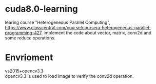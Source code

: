 # cuda8.0-learning
learing course "Heterogeneous Parallel Computing", https://www.classcentral.com/course/coursera-heterogeneous-parallel-programming-427. implement the code about vector, matrix, conv2d and some reduce operations.

# Envrioment
vs2015+opencv3.3  
opencv3.3 is used to load image to verify the conv2d operation.

